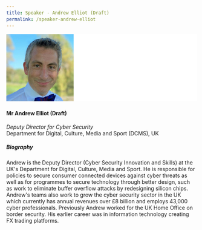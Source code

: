 ```yaml
---
title: Speaker - Andrew Elliot (Draft)
permalink: /speaker-andrew-elliot
---
```

![Andrew Elliot](/images/speakers/Andrew-Elliot.jpg)

#### **Mr Andrew Elliot (Draft)**

*Deputy Director for Cyber Security*  
Department for Digital, Culture, Media and Sport (DCMS), UK

##### **Biography**

Andrew is the Deputy Director (Cyber Security Innovation and Skills) at the UK's Department for Digital, Culture, Media and Sport. He is responsible for policies to secure consumer connected devices against cyber threats as well as for programmes to secure technology through better design, such as work to eliminate buffer overflow attacks by redesigning silicon chips. Andrew's teams also work to grow the cyber security sector in the UK which currently has annual revenues over £8 billion and employs 43,000 cyber professionals. Previously Andrew worked for the UK Home Office on border security. His earlier career was in information technology creating FX trading platforms.
